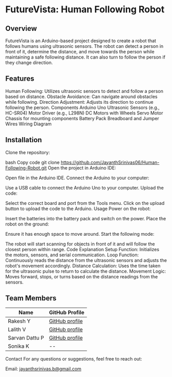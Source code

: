 # FutureVista: Human Following Robot
## Overview
FutureVista is an Arduino-based project designed to create a robot that follows humans using ultrasonic sensors. The robot can detect a person in front of it, determine the distance, and move towards the person while maintaining a safe following distance. It can also turn to follow the person if they change direction.

## Features
Human Following: Utilizes ultrasonic sensors to detect and follow a person based on distance.
Obstacle Avoidance: Can navigate around obstacles while following.
Direction Adjustment: Adjusts its direction to continue following the person.
Components
Arduino Uno
Ultrasonic Sensors (e.g., HC-SR04)
Motor Driver (e.g., L298N)
DC Motors with Wheels
Servo Motor
Chassis for mounting components
Battery Pack
Breadboard and Jumper Wires
Wiring Diagram

## Installation
Clone the repository:

bash
Copy code
git clone https://github.com/JayanthSrinivas06/Human-Following-Robot.git
Open the project in Arduino IDE:

Open file in the Arduino IDE.
Connect the Arduino to your computer:

Use a USB cable to connect the Arduino Uno to your computer.
Upload the code:

Select the correct board and port from the Tools menu.
Click on the upload button to upload the code to the Arduino.
Usage
Power on the robot:

Insert the batteries into the battery pack and switch on the power.
Place the robot on the ground:

Ensure it has enough space to move around.
Start the following mode:

The robot will start scanning for objects in front of it and will follow the closest person within range.
Code Explanation
Setup Function: Initializes the motors, sensors, and serial communication.
Loop Function: Continuously reads the distance from the ultrasonic sensors and adjusts the robot's movement accordingly.
Distance Calculation: Uses the time taken for the ultrasonic pulse to return to calculate the distance.
Movement Logic: Moves forward, stops, or turns based on the distance readings from the sensors.

## Team Members

| Name             | GitHub Profile                                |
|------------------|-----------------------------------------------|
| Rakesh Y         | [GitHub profile](https://github.com/Y-Rakesh) |
| Lalith V         | [GitHub profile](https://github.com/lalith17) |
| Sarvan Dattu P   | [GitHub profile](https://github.com/Sarvan05) |
| Sonika K         | --                                            |


Contact
For any questions or suggestions, feel free to reach out:

Email: jayanthsrinivas.b@gmail.com 
